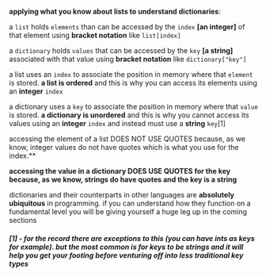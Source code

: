 **applying what you know about lists to understand dictionaries**:

a `list` holds `elements` than can be accessed by the `index` **[an integer]** of that element using **bracket notation** like `list[index]`

a `dictionary` holds `values` that can be accessed by the `key` **[a string]** associated with that value using **bracket notation** like `dictionary["key"]`

a list uses an `index` to associate the position in memory where that `element` is stored. **a list is ordered** and this is why you can access its elements using an **integer** `index`

a dictionary uses a `key` to associate the position in memory where that `value` is stored. **a dictionary is unordered** and this is why you cannot access its values using an **integer** `index` and instead must use a **string** `key`[1]

accessing the element of a list DOES NOT USE QUOTES because, as we know, integer values do not have quotes which is what you use for the index.**

**accessing the value in a dictionary DOES USE QUOTES for the key because, as we know, strings do have quotes and the key is a string**

dictionaries and their counterparts in other languages are **absolutely ubiquitous** in programming. if you can understand how they function on a fundamental level you will be giving yourself a huge leg up in the coming sections

##### [1] - for the record there _are exceptions_ to this (you can have ints as keys for example). but the most common is for keys to be strings and it will help you get your footing before venturing off into less traditional key types
